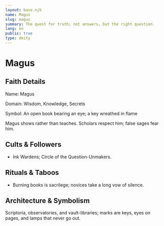 ```yaml
---
layout: base.njk
name: Magus
slug: magus
summary: The quest for truth; not answers, but the right question.
lang: en
public: true
type: deity
---
```


# Magus

## Faith Details

Name: Magus

Domain: Wisdom, Knowledge, Secrets

Symbol: An open book bearing an eye; a key wreathed in flame

Magus shows rather than teaches. Scholars respect him; false sages fear him.

## Cults & Followers

- Ink Wardens; Circle of the Question-Unmakers.

## Rituals & Taboos

- Burning books is sacrilege; novices take a long vow of silence.

## Architecture & Symbolism

Scriptoria, observatories, and vault-libraries; marks are keys, eyes on pages, and lamps that never go out.
